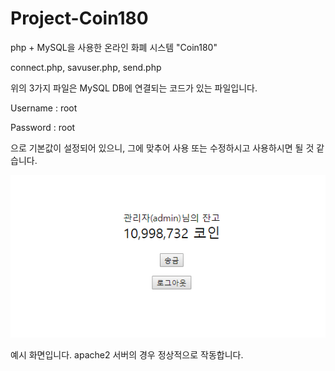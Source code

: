 # Project-Coin180
php + MySQL을 사용한 온라인 화폐 시스템 "Coin180"


connect.php, savuser.php, send.php

위의 3가지 파일은 MySQL DB에 연결되는 코드가 있는 파일입니다.

Username : root

Password : root

으로 기본값이 설정되어 있으니, 그에 맞추어 사용 또는 수정하시고 사용하시면 될 것 같습니다.

![텍스트](view.png)

예시 화면입니다. apache2 서버의 경우 정상적으로 작동합니다.
